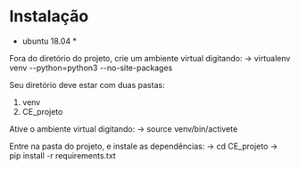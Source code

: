 # Instalação

* ubuntu 18.04 *

Fora do diretório do projeto, crie um ambiente virtual digitando:
-> virtualenv venv --python=python3 --no-site-packages

Seu diretório deve estar com duas pastas:
1. venv
2. CE_projeto

Ative o ambiente virtual digitando: 
-> source venv/bin/activete

Entre na pasta do projeto, e instale as dependências:
-> cd CE_projeto
-> pip install -r requirements.txt